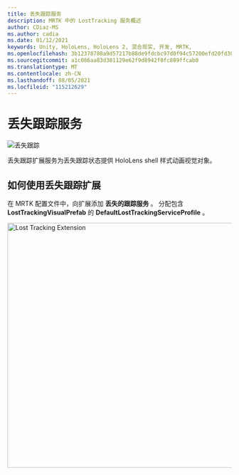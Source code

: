 ```yaml
---
title: 丢失跟踪服务
description: MRTK 中的 LostTracking 服务概述
author: CDiaz-MS
ms.author: cadia
ms.date: 01/12/2021
keywords: Unity, HoloLens, HoloLens 2, 混合现实, 开发, MRTK,
ms.openlocfilehash: 3b12378780a9d57217b88de9fdcbc97d0f94c57200efd20fd30054b31aee669f
ms.sourcegitcommit: a1c086aa83d381129e62f9d8942f0fc889ffcab0
ms.translationtype: MT
ms.contentlocale: zh-CN
ms.lasthandoff: 08/05/2021
ms.locfileid: "115212629"
---
```

# <a name="lost-tracking-service"></a>丢失跟踪服务

![丢失跟踪](../images/lost-tracking/LostTrackingVisualization.jpg)

丢失跟踪扩展服务为丢失跟踪状态提供 HoloLens shell 样式动画视觉对象。

## <a name="how-to-use-lost-tracking-extensions"></a>如何使用丢失跟踪扩展

在 MRTK 配置文件中，向扩展添加 **丢失的跟踪服务** 。 分配包含 **LostTrackingVisualPrefab** 的 **DefaultLostTrackingServiceProfile** 。

<img src="../images/lost-tracking/LostTracking_Extensions.png" width="550" alt="Lost Tracking Extension">
